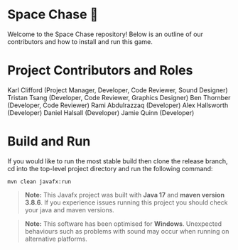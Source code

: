 # Space Chase 🚀

Welcome to the Space Chase repository! Below is an outline of our contributors and how to install and run this game.

# Project Contributors and Roles

Karl Clifford (Project Manager, Developer, Code Reviewer, Sound Designer) 
Tristan Tsang (Developer, Code Reviewer, Graphics Designer)
Ben Thornber (Developer, Code Reviewer)
Rami Abdulrazzaq (Developer)
Alex Hallsworth (Developer)
Daniel Halsall (Developer)
Jamie Quinn (Developer)


# Build and Run

If you would like to run the most stable build then clone the release branch, cd into the top-level project directory and run the following command:

    mvn clean javafx:run

> **Note:** This Javafx project was built with **Java 17** and **maven version 3.8.6**. If you experience issues running this project you should check your java and maven versions.

> **Note:** This software has been optimised for **Windows**. Unexpected behaviours such as problems with sound may occur when running on alternative platforms.
